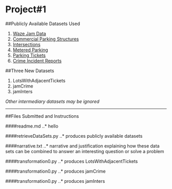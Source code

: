 Project#1
======
##Publicly Available Datasets Used
1. [Waze Jam Data](https://data.cityofboston.gov/Transportation/Waze-Jam-Data/yqgx-2ktq/data)
2. [Commercial Parking Structures](https://data.cambridgema.gov/Traffic-Parking-and-Transportation/Commercial-Parking/t8tm-muns)
3. [Intersections](https://data.cambridgema.gov/Traffic-Parking-and-Transportation/Intersections/8m9a-yuzk)
4. [Metered Parking](https://data.cambridgema.gov/Traffic-Parking-and-Transportation/Metered-Parking-Spaces/6h7q-rwhf)
5. [Parking Tickets](https://data.cambridgema.gov/Traffic-Parking-and-Transportation/Cambridge-Parking-Tickets-for-the-period-January-2/vnxa-cuyr)
6. [Crime Incident Reports](https://data.cityofboston.gov/Public-Safety/Crime-Incident-Reports-August-2015-To-Date-Source-/fqn4-4qap)

##Three New Datasets
1. LotsWithAdjacentTickets
2. jamCrime
3. jamInters

*Other intermediary datasets may be ignored*

***

##Files Submitted and Instructions

####readme.md
..* hello

####retrieveDataSets.py
..* produces publicly available datasets

####narrative.txt
..* narrative and justification explaining how these data sets can be combined to answer an interesting question or solve a problem

####transformation0.py
..* produces LotsWithAdjacentTickets

####transformation0.py
..* produces jamCrime

####transformation0.py
..* produces jamInters

